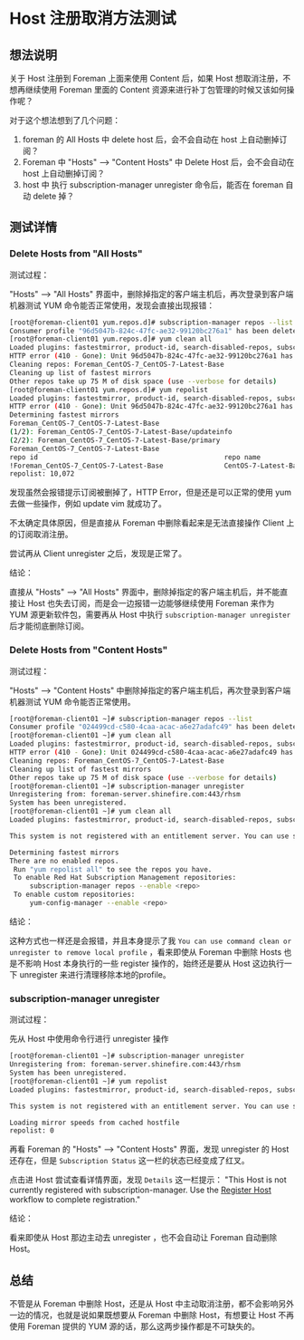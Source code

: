 # Host 注册取消方法测试





## 想法说明

关于 Host 注册到 Foreman 上面来使用 Content 后，如果 Host 想取消注册，不想再继续使用 Foreman 里面的 Content 资源来进行补丁包管理的时候又该如何操作呢？

对于这个想法想到了几个问题：

1. foreman 的 All Hosts 中 delete host 后，会不会自动在 host 上自动删掉订阅？
2. Foreman 中 "Hosts" --> "Content Hosts" 中 Delete Host 后，会不会自动在 host 上自动删掉订阅？
3. host 中 执行 subscription-manager unregister 命令后，能否在 foreman 自动 delete 掉？



## 测试详情



### Delete Hosts from "All Hosts"

测试过程：

"Hosts" --> "All Hosts" 界面中，删除掉指定的客户端主机后，再次登录到客户端机器测试 YUM 命令能否正常使用，发现会直接出现报错：

```bash
[root@foreman-client01 yum.repos.d]# subscription-manager repos --list
Consumer profile "96d5047b-824c-47fc-ae32-99120bc276a1" has been deleted from the server. You can use command clean or unregister to remove local profile.
[root@foreman-client01 yum.repos.d]# yum clean all
Loaded plugins: fastestmirror, product-id, search-disabled-repos, subscription-manager
HTTP error (410 - Gone): Unit 96d5047b-824c-47fc-ae32-99120bc276a1 has been deleted
Cleaning repos: Foreman_CentOS-7_CentOS-7-Latest-Base
Cleaning up list of fastest mirrors
Other repos take up 75 M of disk space (use --verbose for details)
[root@foreman-client01 yum.repos.d]# yum repolist
Loaded plugins: fastestmirror, product-id, search-disabled-repos, subscription-manager
HTTP error (410 - Gone): Unit 96d5047b-824c-47fc-ae32-99120bc276a1 has been deleted
Determining fastest mirrors
Foreman_CentOS-7_CentOS-7-Latest-Base                                  | 2.0 kB  00:00:00
(1/2): Foreman_CentOS-7_CentOS-7-Latest-Base/updateinfo                | 115 kB  00:00:00
(2/2): Foreman_CentOS-7_CentOS-7-Latest-Base/primary                   | 4.0 MB  00:00:00
Foreman_CentOS-7_CentOS-7-Latest-Base                                             10072/10072
repo id                                              repo name                          status
!Foreman_CentOS-7_CentOS-7-Latest-Base               CentOS-7-Latest-Base               10,072
repolist: 10,072
```

发现虽然会报错提示订阅被删掉了，HTTP Error，但是还是可以正常的使用 yum 去做一些操作，例如 update vim 就成功了。

不太确定具体原因，但是直接从 Foreman 中删除看起来是无法直接操作 Client 上的订阅取消注册。

尝试再从 Client unregister 之后，发现是正常了。



结论：

直接从 "Hosts" --> "All Hosts" 界面中，删除掉指定的客户端主机后，并不能直接让 Host 也失去订阅，而是会一边报错一边能够继续使用 Foreman 来作为 YUM 源更新软件包，需要再从 Host 中执行 `subscription-manager unregister` 后才能彻底删除订阅。





###  Delete Hosts from "Content Hosts"

测试过程：

"Hosts" --> "Content Hosts" 中删除掉指定的客户端主机后，再次登录到客户端机器测试 YUM 命令能否正常使用。

```bash
[root@foreman-client01 ~]# subscription-manager repos --list
Consumer profile "024499cd-c580-4caa-acac-a6e27adafc49" has been deleted from the server. You can use command clean or unregister to remove local profile.
[root@foreman-client01 ~]# yum clean all
Loaded plugins: fastestmirror, product-id, search-disabled-repos, subscription-manager
HTTP error (410 - Gone): Unit 024499cd-c580-4caa-acac-a6e27adafc49 has been deleted
Cleaning repos: Foreman_CentOS-7_CentOS-7-Latest-Base
Cleaning up list of fastest mirrors
Other repos take up 75 M of disk space (use --verbose for details)
[root@foreman-client01 ~]# subscription-manager unregister
Unregistering from: foreman-server.shinefire.com:443/rhsm
System has been unregistered.
[root@foreman-client01 ~]# yum clean all
Loaded plugins: fastestmirror, product-id, search-disabled-repos, subscription-manager

This system is not registered with an entitlement server. You can use subscription-manager to register.

Determining fastest mirrors
There are no enabled repos.
 Run "yum repolist all" to see the repos you have.
 To enable Red Hat Subscription Management repositories:
     subscription-manager repos --enable <repo>
 To enable custom repositories:
     yum-config-manager --enable <repo>
```

结论：

这种方式也一样还是会报错，并且本身提示了我 `You can use command clean or unregister to remove local profile` ，看来即使从 Foreman 中删除 Hosts 也是不影响 Host 本身执行的一些 register 操作的，始终还是要从 Host 这边执行一下 unregister 来进行清理移除本地的profile。





### subscription-manager unregister

测试过程：

先从 Host 中使用命令行进行 unregister 操作

```bash
[root@foreman-client01 ~]# subscription-manager unregister
Unregistering from: foreman-server.shinefire.com:443/rhsm
System has been unregistered.
[root@foreman-client01 ~]# yum repolist
Loaded plugins: fastestmirror, product-id, search-disabled-repos, subscription-manager

This system is not registered with an entitlement server. You can use subscription-manager to register.

Loading mirror speeds from cached hostfile
repolist: 0
```

再看 Foreman 的 "Hosts" --> "Content Hosts"  界面，发现 unregister 的 Host 还存在，但是 `Subscription Status` 这一栏的状态已经变成了红叉。

点击进 Host 尝试查看详情界面，发现 `Details` 这一栏提示： "This Host is not currently registered with subscription-manager. Use the [Register Host](https://192.168.31.111/hosts/register) workflow to complete registration."

结论：

看来即使从 Host 那边主动去 unregister ，也不会自动让 Foreman 自动删除 Host。





## 总结

不管是从 Foreman 中删除 Host，还是从 Host 中主动取消注册，都不会影响另外一边的情况，也就是说如果既想要从 Foreman 中删除 Host，有想要让 Host 不再使用 Foreman 提供的 YUM 源的话，那么这两步操作都是不可缺失的。